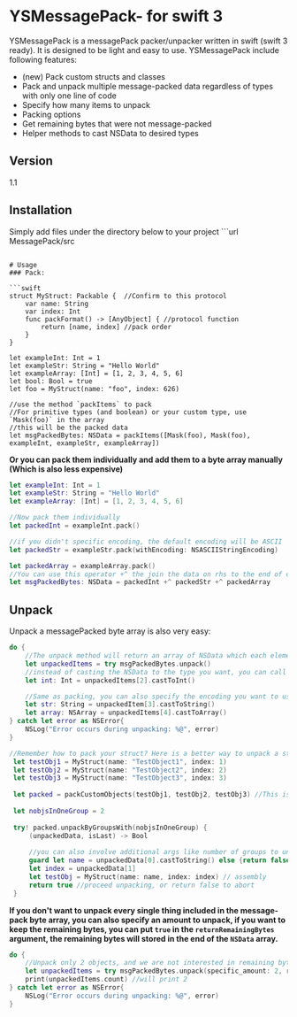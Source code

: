 # YSMessagePack- for swift 3

YSMessagePack is a messagePack packer/unpacker written in swift (swift 3 ready). It is designed to be light and easy to use. YSMessagePack include following features:

- (new) Pack custom structs and classes
- Pack and unpack multiple message-packed data regardless of types with only one line of code
- Specify how many items to unpack
- Packing options
- Get remaining bytes that were not message-packed
- Helper methods to cast NSData to desired types

## Version
 1.1

## Installation

Simply add files under the directory below to your project                                                                                                                                                                                                              ```url
MessagePack/src
```

# Usage 
### Pack:

```swift
struct MyStruct: Packable {  //Confirm to this protocol
    var name: String
    var index: Int
    func packFormat() -> [AnyObject] { //protocol function
        return [name, index] //pack order
    }
}

let exampleInt: Int = 1
let exampleStr: String = "Hello World"
let exampleArray: [Int] = [1, 2, 3, 4, 5, 6]
let bool: Bool = true
let foo = MyStruct(name: "foo", index: 626)

//use the method `packItems` to pack 
//For primitive types (and boolean) or your custom type, use `Mask(foo)` in the array
//this will be the packed data
let msgPackedBytes: NSData = packItems([Mask(foo), Mask(foo), exampleInt, exampleStr, exampleArray]) 
```

**Or you can pack them individually and add them to a byte array manually (Which is also less expensive)**

```swift
let exampleInt: Int = 1
let exampleStr: String = "Hello World"
let exampleArray: [Int] = [1, 2, 3, 4, 5, 6]

//Now pack them individually
let packedInt = exampleInt.pack()

//if you didn't specific encoding, the default encoding will be ASCII
let packedStr = exampleStr.pack(withEncoding: NSASCIIStringEncoding) 

let packedArray = exampleArray.pack()
//You can use this operator +^ the join the data on rhs to the end of data on lhs
let msgPackedBytes: NSData = packedInt +^ packedStr +^ packedArray
```
## Unpack
Unpack a messagePacked byte array is also very easy:

```swift
do {
    //The unpack method will return an array of NSData which each element is an unpacked object
    let unpackedItems = try msgPackedBytes.unpack()
    //instead of casting the NSData to the type you want, you can call these `.castTo..` methods to do the job for you
    let int: Int = unpackedItems[2].castToInt()

    //Same as packing, you can also specify the encoding you want to use, default is ASCII
    let str: String = unpackedItem[3].castToString() 
    let array: NSArray = unpackedItems[4].castToArray() 
} catch let error as NSError{
    NSLog("Error occurs during unpacking: %@", error)
}

//Remember how to pack your struct? Here is a better way to unpack a stream of bytes formatted in specific format
 let testObj1 = MyStruct(name: "TestObject1", index: 1)
 let testObj2 = MyStruct(name: "TestObject2", index: 2)
 let testObj3 = MyStruct(name: "TestObject3", index: 3)
 
 let packed = packCustomObjects(testObj1, testObj2, testObj3) //This is an other method that can pack your own struct easier
 
 let nobjsInOneGroup = 2
 
 try! packed.unpackByGroupsWith(nobjsInOneGroup) {
     (unpackedData, isLast) -> Bool
     
     //you can also involve additional args like number of groups to unpack
     guard let name = unpackedData[0].castToString() else {return false} //abort unpacking hen something wrong
     let index = unpackedData[1]
     let testObj = MyStruct(name: name, index: index) // assembly      
     return true //proceed unpacking, or return false to abort
 } 

```


**If you don't want to unpack every single thing included in the message-pack byte array, you can also specify an amount to unpack, if you want to keep the remaining bytes, you can put `true` in the `returnRemainingBytes` argument, the remaining bytes will stored in the end of the `NSData` array.**

```swift
do {
    //Unpack only 2 objects, and we are not interested in remaining bytes
    let unpackedItems = try msgPackedBytes.unpack(specific_amount: 2, returnRemainingBytes: false)
    print(unpackedItems.count) //will print 2
} catch let error as NSError{
    NSLog("Error occurs during unpacking: %@", error)
}
```


